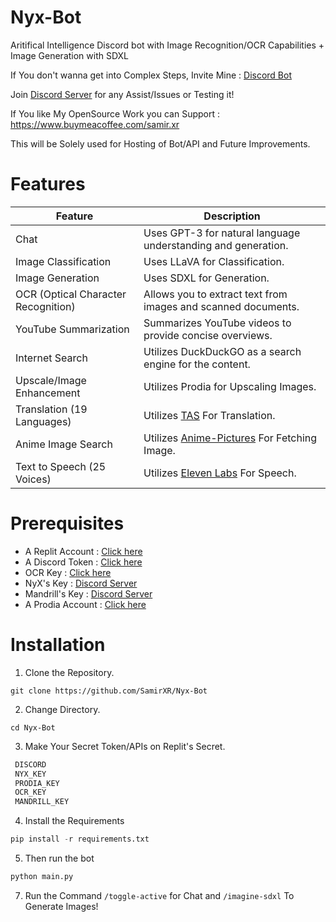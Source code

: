 # Nyx-Bot

Aritifical Intelligence Discord bot with Image Recognition/OCR Capabilities + Image Generation with SDXL

If You don't wanna get into Complex Steps, Invite Mine : [Discord Bot](https://discord.com/oauth2/authorize?client_id=1168048632059150346&scope=bot&permissions=8)

Join [Discord Server](https://discord.gg/P9gGZaXWGR) for any Assist/Issues or Testing it!

If You like My OpenSource Work you can Support : https://www.buymeacoffee.com/samir.xr

This will be Solely used for Hosting of Bot/API and Future Improvements.


# Features

| Feature                  | Description                             |
|--------------------------|-----------------------------------------|
| Chat                     | Uses GPT-3 for natural language understanding and generation. |
| Image Classification                    | Uses  LLaVA for Classification. |
| Image Generation                  | Uses  SDXL for Generation. |
| OCR (Optical Character Recognition) | Allows you to extract text from images and scanned documents. |
| YouTube Summarization    | Summarizes YouTube videos to provide concise overviews. |
| Internet Search    | Utilizes DuckDuckGO as a search engine for the content.  |
| Upscale/Image Enhancement    | Utilizes Prodia for Upscaling Images.  |
| Translation (19 Languages)   | Utilizes [TAS](https://github.com/Uncover-F/TAS) For Translation.  |
| Anime Image Search  | Utilizes [Anime-Pictures](https://anime-pictures.net) For Fetching Image.  |
| Text to Speech (25 Voices)  | Utilizes [Eleven Labs](https://elevenlabs.io/) For Speech.  |


# Prerequisites

- A Replit Account : [Click here](https://replit.com/~)
- A Discord Token  : [Click here](https://discord.com/developers/applications/)
- OCR Key          : [Click here](https://ocr.space/ocrapi/)
- NyX's Key        : [Discord Server](https://discord.gg/P9gGZaXWGR)
- Mandrill's Key   : [Discord Server](https://discord.gg/jTM9NCW49E/)
- A Prodia Account : [Click here](https://prodia.com/)


# Installation 

1. Clone the Repository.

```pyton
git clone https://github.com/SamirXR/Nyx-Bot
```

2. Change Directory.
   
```pyton
cd Nyx-Bot
```

3. Make Your Secret Token/APIs on Replit's Secret.
   
```python
 DISCORD
 NYX_KEY
 PRODIA_KEY
 OCR_KEY
 MANDRILL_KEY
```

4. Install the Requirements

```python
pip install -r requirements.txt
```

5. Then run the bot
```python
python main.py
```

7. Run the Command ```/toggle-active``` for Chat and ```/imagine-sdxl```  To Generate Images!

